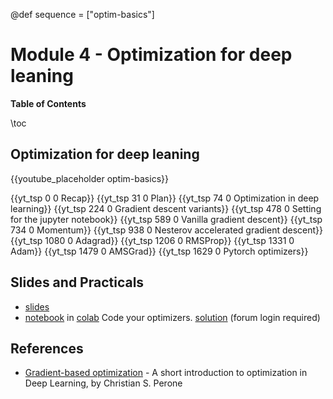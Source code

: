 @def sequence = ["optim-basics"]

# Module 4 - Optimization for deep leaning


**Table of Contents**

\toc


## Optimization for deep leaning

{{youtube_placeholder optim-basics}}

{{yt_tsp 0 0 Recap}}
{{yt_tsp 31 0 Plan}}
{{yt_tsp 74 0 Optimization in deep learning}}
{{yt_tsp 224 0 Gradient descent variants}}
{{yt_tsp 478 0 Setting for the jupyter notebook}}
{{yt_tsp 589 0 Vanilla gradient descent}}
{{yt_tsp 734 0 Momentum}}
{{yt_tsp 938 0 Nesterov accelerated gradient descent}}
{{yt_tsp 1080 0 Adagrad}}
{{yt_tsp 1206 0 RMSProp}}
{{yt_tsp 1331 0 Adam}}
{{yt_tsp 1479 0 AMSGrad}}
{{yt_tsp 1629 0 Pytorch optimizers}}

## Slides and Practicals

- [slides](https://dataflowr.github.io/slides/module4.html)
- [notebook](https://github.com/dataflowr/notebooks/blob/master/Module4/04_gradient_descent_optimization_algorithms_empty.ipynb) in [colab](https://colab.research.google.com/github/dataflowr/notebooks/blob/master/Module4/04_gradient_descent_optimization_algorithms_empty.ipynb) Code your optimizers. [solution](https://forum.dataflowr.com/t/link-to-solution-3-optimizers/56)  (forum login required)

## References

- [Gradient-based optimization](https://drive.google.com/file/d/1e_9W8q9PL20iqOR-pfK89eILc_VtYaw1/view) - A short introduction to optimization in Deep Learning, by Christian S. Perone
